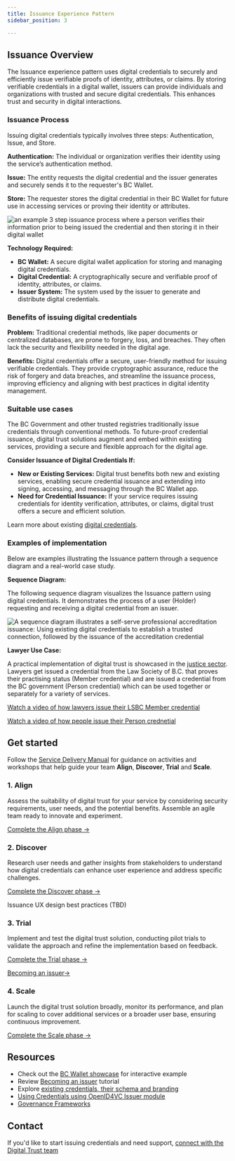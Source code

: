 ```yaml
---
title: Issuance Experience Pattern
sidebar_position: 3

---
```


## Issuance Overview

The Issuance experience pattern uses digital credentials to securely and efficiently issue verifiable proofs of identity, attributes, or claims. By storing verifiable credentials in a digital wallet, issuers can provide individuals and organizations with trusted and secure digital credentials. This enhances trust and security in digital interactions.

### Issuance Process

Issuing digital credentials typically involves three steps: Authentication, Issue, and Store.

**Authentication:** The individual or organization verifies their identity using the service’s authentication method.

**Issue:** The entity requests the digital credential and the issuer generates and securely sends it to the requester's BC Wallet.

**Store:** The requester stores the digital credential in their BC Wallet for future use in accessing services or proving their identity or attributes.

![an example 3 step issuance process where a person verifies their information prior to being issued the credential and then storing it in their digital wallet](/img/experiencepatterns/issuance-process.png "Example issuance process")

**Technology Required:**

- **BC Wallet:** A secure digital wallet application for storing and managing digital credentials.
- **Digital Credential:** A cryptographically secure and verifiable proof of identity, attributes, or claims.
- **Issuer System:** The system used by the issuer to generate and distribute digital credentials.

### Benefits of issuing digital credentials

**Problem:** Traditional credential methods, like paper documents or centralized databases, are prone to forgery, loss, and breaches. They often lack the security and flexibility needed in the digital age.

**Benefits:** Digital credentials offer a secure, user-friendly method for issuing verifiable credentials. They provide cryptographic assurance, reduce the risk of forgery and data breaches, and streamline the issuance process, improving efficiency and aligning with best practices in digital identity management.

### Suitable use cases

The BC Government and other trusted registries traditionally issue credentials through conventional methods. To future-proof credential issuance, digital trust solutions augment and embed within existing services, providing a secure and flexible approach for the digital age.

**Consider Issuance of Digital Credentials If:**

- **New or Existing Services:** Digital trust benefits both new and existing services, enabling secure credential issuance and extending into signing, accessing, and messaging through the BC Wallet app.
- **Need for Credential Issuance:** If your service requires issuing credentials for identity verification, attributes, or claims, digital trust offers a secure and efficient solution.

Learn more about existing [digital credentials](https://bcgov.github.io/digital-trust-toolkit/docs/foundations/credentials).

### Examples of implementation

Below are examples illustrating the Issuance pattern through a sequence diagram and a real-world case study.

**Sequence Diagram:**

The following sequence diagram visualizes the Issuance pattern using digital credentials. It demonstrates the process of a user (Holder) requesting and receiving a digital credential from an issuer.

![A sequence diagram illustrates a self-serve professional accreditation issuance: Using existing digital credentials to establish a trusted connection, followed by the issuance of the accreditation credential](/img/experiencepatterns/professional-accreditation-pattern.png "Example issuance process")

**Lawyer Use Case:**

A practical implementation of digital trust is showcased in the [justice sector](https://digital.gov.bc.ca/digital-trust/justice-project/). Lawyers get issued a credential from the Law Society of B.C. that proves their practising status (Member credential) and are issued a credential from the BC government (Person credential) which can be used together or separately for a variety of services.

[Watch a video of how lawyers issue their LSBC Member credential](https://www.youtube.com/watch?v=vqATEGCkiU8&list=PLnjj0g-jwI8gmCuVx4rhF7PT397CJXL0p&index=3)

[Watch a video of how people issue their Person crednetial](https://www.youtube.com/watch?v=vqATEGCkiU8&list=PLnjj0g-jwI8gmCuVx4rhF7PT397CJXL0p&index=3)


## Get started

Follow the [Service Delivery Manual](https://bcgov.github.io/digital-trust-toolkit/docs/delivery-manual/) for guidance on activities and workshops that help guide your team **Align**, **Discover**, **Trial** and **Scale**.


### 1. Align

Assess the suitability of digital trust for your service by considering security requirements, user needs, and the potential benefits. Assemble an agile team ready to innovate and experiment.

[Complete the Align phase →](https://bcgov.github.io/digital-trust-toolkit/docs/delivery-manual/align/)


### 2. Discover

Research user needs and gather insights from stakeholders to understand how digital credentials can enhance user experience and address specific challenges.

[Complete the Discover phase →](https://bcgov.github.io/digital-trust-toolkit/docs/delivery-manual/discover/)

Issuance UX design best practices (TBD)


### 3. Trial

Implement and test the digital trust solution, conducting pilot trials to validate the approach and refine the implementation based on feedback.

[Complete the Trial phase →](https://bcgov.github.io/digital-trust-toolkit/docs/delivery-manual/trial/)

[Becoming an issuer→](https://ditp-bc.atlassian.net/wiki/spaces/DTT/pages/207126646/Becoming+an+Issuer)


### 4. Scale

Launch the digital trust solution broadly, monitor its performance, and plan for scaling to cover additional services or a broader user base, ensuring continuous improvement.

[Complete the Scale phase →](https://ditp-bc.atlassian.net/wiki/spaces/DTT/pages/204898449)


## Resources

- Check out the [BC Wallet showcase](https://digital.gov.bc.ca/digital-trust/showcase/) for interactive example
- Review [Becoming an issuer](https://ditp-bc.atlassian.net/wiki/spaces/DTT/pages/207126646/Becoming+an+Issuer) tutorial
- Explore [existing credentials, their schema and branding](https://bcgov.github.io/aries-oca-bundles/OCABundles/schema/bcgov-digital-trust/LCRB/selling-it-right/)
- [Using Credentials using OpenID4VC Issuer module](https://credo.js.org/guides/tutorials/openid4vc/issuing-credentials-using-openid4vc-issuer-module)
- [Governance Frameworks](https://bcgov.github.io/digital-trust-toolkit/docs/governance/)

## Contact

If you'd like to start issuing credentials and need support, [connect with the Digital Trust team](https://digital.gov.bc.ca/digital-trust/contact/)
